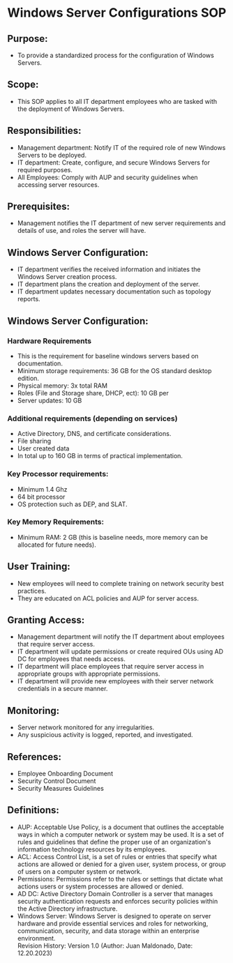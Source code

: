 # Windows Server Configurations SOP
## Purpose:
- To provide a standardized process for the configuration of Windows Servers.
## Scope:
- This SOP applies to all IT department employees who are tasked with the deployment of Windows Servers.
## Responsibilities:
- Management department: Notify IT of the required role of new Windows Servers to be deployed.
- IT department: Create, configure, and secure Windows Servers for required purposes.
- All Employees: Comply with AUP and security guidelines when accessing server resources.
## Prerequisites:
- Management notifies the IT department of new server requirements and details of use, and roles the server will have.
## Windows Server Configuration:
- IT department verifies the received information and initiates the Windows Server creation process.
- IT department plans the creation and deployment of the server.
- IT department updates necessary documentation such as topology reports. 
## Windows Server Configuration:
### Hardware Requirements
- This is the requirement for baseline windows servers based on documentation.
- Minimum storage requirements: 36 GB for the OS standard desktop edition. 
- Physical memory: 3x total RAM
- Roles (File and Storage share, DHCP, ect): 10 GB per
- Server updates: 10 GB  
### Additional requirements (depending on services)
- Active Directory, DNS, and certificate considerations.
- File sharing 
- User created data
- In total up to 160 GB in terms of practical implementation.
### Key Processor requirements:
- Minimum 1.4 Ghz
- 64 bit processor
- OS protection such as DEP, and SLAT. 
### Key Memory Requirements:
- Minimum RAM: 2 GB (this is baseline needs, more memory can be allocated for future needs).
## User Training:
- New employees will need to complete training on network security best practices.
- They are educated on ACL policies and AUP for server access.
## Granting Access:
- Management department will notify the IT department about employees that require server access.
- IT department will update permissions or create required OUs using AD DC for employees that needs access. 
- IT department will place employees that require server access in appropriate groups with appropriate permissions.
- IT department will provide new employees with their server network credentials in a secure manner.
## Monitoring:
- Server network monitored for any irregularities.
- Any suspicious activity is logged, reported, and investigated.
## References:
- Employee Onboarding Document
- Security Control Document
- Security Measures Guidelines
## Definitions:
- AUP: Acceptable Use Policy, is a document that outlines the acceptable ways in which a computer network or system may be used. It is a set of rules and guidelines that define the proper use of an organization's information technology resources by its employees.
- ACL: Access Control List, is a set of rules or entries that specify what actions are allowed or denied for a given user, system process, or group of users on a computer system or network.
- Permissions: Permissions refer to the rules or settings that dictate what actions users or system processes are allowed or denied.
- AD DC: Active Directory Domain Controller is a server that manages security authentication requests and enforces security policies within the Active Directory infrastructure.
- Windows Server: Windows Server is designed to operate on server hardware and provide essential services and roles for networking, communication, security, and data storage within an enterprise environment.  
Revision History:
Version 1.0 (Author: Juan Maldonado, Date: 12.20.2023)

